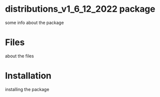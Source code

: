 # distributions_v1_6_12_2022 package
 
 some info about the package
 
# Files

about the files

# Installation

installing the package